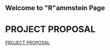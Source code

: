 ## Welcome to "R"ammstein Page
# PROJECT PROPOSAL

[PROJECT PROPOSAL](https://pjournal.github.io/boun01g-r-ammstein/Project-Proposal.rmd) 
